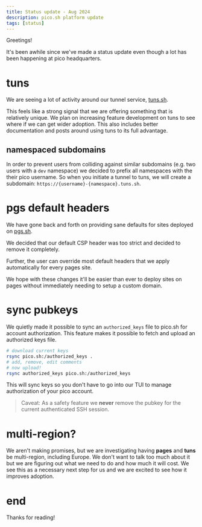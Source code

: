 ```yaml
---
title: Status update - Aug 2024
description: pico.sh platform update
tags: [status]
---
```


Greetings!

It's been awhile since we've made a status update even though a lot has been
happening at pico headquarters.

# tuns

We are seeing a lot of activity around our tunnel service,
[tuns.sh](https://pico.sh/tuns).

This feels like a strong signal that we are offering something that is
relatively unique. We plan on increasing feature development on tuns to see
where if we can get wider adoption. This also includes better documentation and
posts around using tuns to its full advantage.

## namespaced subdomains

In order to prevent users from colliding against similar subdomains (e.g. two
users with a `dev` namespace) we decided to prefix all namespaces with the their
pico username. So when you initiate a tunnel to tuns, we will create a
subdomain: `https://{username}-{namespace}.tuns.sh`.

# pgs default headers

We have gone back and forth on providing sane defaults for sites deployed on
[pgs.sh](https://pico.sh/pgs).

We decided that our default CSP header was too strict and decided to remove it
completely.

Further, the user can override most default headers that we apply automatically
for every pages site.

We hope with these changes it'll be easier than ever to deploy sites on pages
without immediately needing to setup a custom domain.

# sync pubkeys

We quietly made it possible to sync an `authorized_keys` file to pico.sh for
account authorization. This feature makes it possible to fetch and upload an
authorized keys file.

```bash
# download current keys
rsync pico.sh:/authorized_keys .
# add, remove, edit comments
# now upload!
rsync authorized_keys pico.sh:/authorized_keys
```

This will sync keys so you don't have to go into our TUI to manage authorization
of your pico account.

> Caveat: As a safety feature we **never** remove the pubkey for the current
> authenticated SSH session.

# multi-region?

We aren't making promises, but we are investigating having **pages** and
**tuns** be multi-region, including Europe. We don't want to talk too much about
it but we are figuring out what we need to do and how much it will cost. We see
this as a necessary next step for us and we are excited to see how it improves
adoption.

# end

Thanks for reading!
